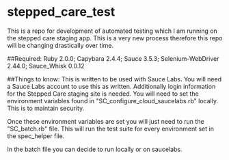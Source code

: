stepped_care_test
=================
This is a repo for development of automated testing which I am running on the stepped care staging app. This is a 
very new process therefore this repo will be changing drastically over time.

##Required: 
Ruby 2.0.0; Capybara 2.4.4; Sauce 3.5.3; Selenium-WebDriver 2.44.0; Sauce_Whisk 0.0.12

##Things to know:
This is written to be used with Sauce Labs. You will need a Sauce Labs account to use this as written. Additionally 
login information for the Stepped Care staging site is needed. You will need to set the environment variables found in 
"SC_configure_cloud_saucelabs.rb" locally. This is to maintain security. 

Once these environment variables are set you will just need to run the "SC_batch.rb" file. This will run the test 
suite for every environment set in the spec_helper file.

In the batch file you can decide to run locally or on saucelabs.

